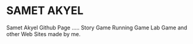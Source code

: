 # SAMET AKYEL
Samet Akyel Github Page
.....
Story Game
Running Game
Lab Game
and other Web Sites made by me.
